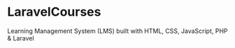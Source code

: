 # LaravelCourses
Learning Management System (LMS) built with HTML, CSS, JavaScript, PHP &amp; Laravel
